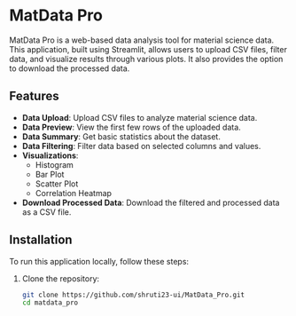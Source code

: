 # MatData Pro

MatData Pro is a web-based data analysis tool for material science data. This application, built using Streamlit, allows users to upload CSV files, filter data, and visualize results through various plots. It also provides the option to download the processed data.

## Features

- **Data Upload**: Upload CSV files to analyze material science data.
- **Data Preview**: View the first few rows of the uploaded data.
- **Data Summary**: Get basic statistics about the dataset.
- **Data Filtering**: Filter data based on selected columns and values.
- **Visualizations**:
  - Histogram
  - Bar Plot
  - Scatter Plot
  - Correlation Heatmap
- **Download Processed Data**: Download the filtered and processed data as a CSV file.

## Installation

To run this application locally, follow these steps:

1. Clone the repository:
   ```bash
   git clone https://github.com/shruti23-ui/MatData_Pro.git
   cd matdata_pro
